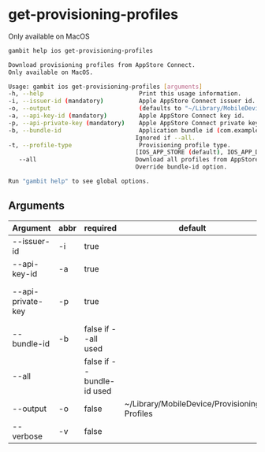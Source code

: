 # get-provisioning-profiles

Only available on MacOS

```bash
gambit help ios get-provisioning-profiles
```
 
 ```bash
Download provisioning profiles from AppStore Connect.
Only available on MacOS.

Usage: gambit ios get-provisioning-profiles [arguments]
-h, --help                           Print this usage information.
-i, --issuer-id (mandatory)          Apple AppStore Connect issuer id.
-o, --output                         (defaults to "~/Library/MobileDevice/Provisioning Profiles")
-a, --api-key-id (mandatory)         Apple AppStore Connect key id.
-p, --api-private-key (mandatory)    Apple AppStore Connect private key.
-b, --bundle-id                      Application bundle id (com.example.app)
                                     Ignored if --all.
-t, --profile-type                   Provisioning profile type.
                                     [IOS_APP_STORE (default), IOS_APP_DEVELOPMENT, IOS_APP_ADHOC, IOS_APP_INHOUSE, MAC_APP_DEVELOPMENT, MAC_APP_STORE, MAC_APP_DIRECT, TVOS_APP_DEVELOPMENT, TVOS_APP_STORE, TVOS_APP_ADHOC, TVOS_APP_INHOUSE, MAC_CATALYST_APP_DEVELOPMENT, MAC_CATALYST_APP_STORE, MAC_CATALYST_APP_DIRECT]
    --all                            Download all profiles from AppStore Connect.
                                     Override bundle-id option.

Run "gambit help" to see global options.
```

## Arguments

| Argument | abbr | required | default |Description |
|---|---|---| --- |---|
| --issuer-id | -i | true | |Apple AppStore Connect issuer id.|
| --api-key-id | -a | true | |Apple AppStore Connect key id. |
| --api-private-key | -p | true | |Apple AppStore Connect private key. **.p8 file content |
| --bundle-id | -b | false if --all used |  | Application bundle id (com.example.app) |
| --all | | false if --bundle-id used | | Download all profiles from AppStore Connect.|
| --output | -o | false | ~/Library/MobileDevice/Provisioning Profiles | Folder where to save profiles |
| --verbose | -v | false | | Verbose mode, use only for debug.|